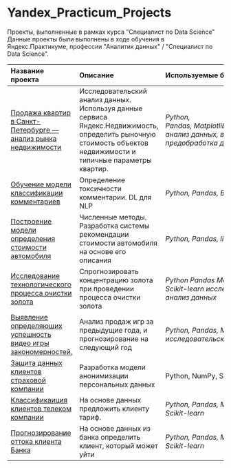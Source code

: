 # Yandex_Practicum_Projects
Проекты, выполненные в рамках курса "Специалист по Data Science"
Данные проекты были выполнены в ходе обучения в Яндекс.Практикуме, профессии "Аналитик данных" / "Специалист по Data Science".

| Название проекта | Описание | Используемые библиотеки | 
| :---------------------- | :---------------------- | :---------------------- |
| [Продажа квартир в Санкт-Петербурге — анализ рынка недвижимости](Analysis) | Исследовательский анализ данных. Используя данные сервиса Яндекс.Недвижимость, определить рыночную стоимость объектов недвижимости и типичные параметры квартир. | *Python, Pandas, Matplotlib, исследовательский анализ данных, визуализация данных, предобработка данных*|
| [Обучение модели классификации комментариев](BERT)|Определение токсичности комментарии. DL для NLP|*Python, Pandas, BERT, nltk, tf-idf, NLP*|
|[Построение модели определения стоимости автомобиля](Car_price)|Численные методы. Разработка системы рекомендации стоимости автомобиля на основе его описания|*Python, Pandas, lightGBM*|
|[Исследование технологического процесса очистки золота](Project_2)|Спрогнозировать концентрацию золота при проведении процесса очистки золота|*Python Pandas Matplotlib NumPy Scikit-learn исследовательский анализ данных*|
|[Выявление определяющих успешность видео игры закономерностей.](Project_1)|Анализ продаж игр за предыдущие года, и прогнозирование на следующий год|*Python, Pandas, Matplotlib, NumPy, исследовательский анализ данных*|
|[Защита данных клиентов страховой компании](Linal)|Разработка модели анонимизации персональных данных|Python, NumPy, Scikit-learn|
|[Классификаиция клиентов телеком компании](Introduction_to_Machine_Learning)|На основе данных предложить клиенту тариф.|*Python, Pandas, Matplotlib, NumPy, Scikit-learn*|
|[Прогнозирование оттока клиента Банка](Learning_with_a_teacher)|На основе данных из банка определить клиент, который может уйти|*Python, Pandas, Matplotlib, NumPy, Scikit-learn*|
